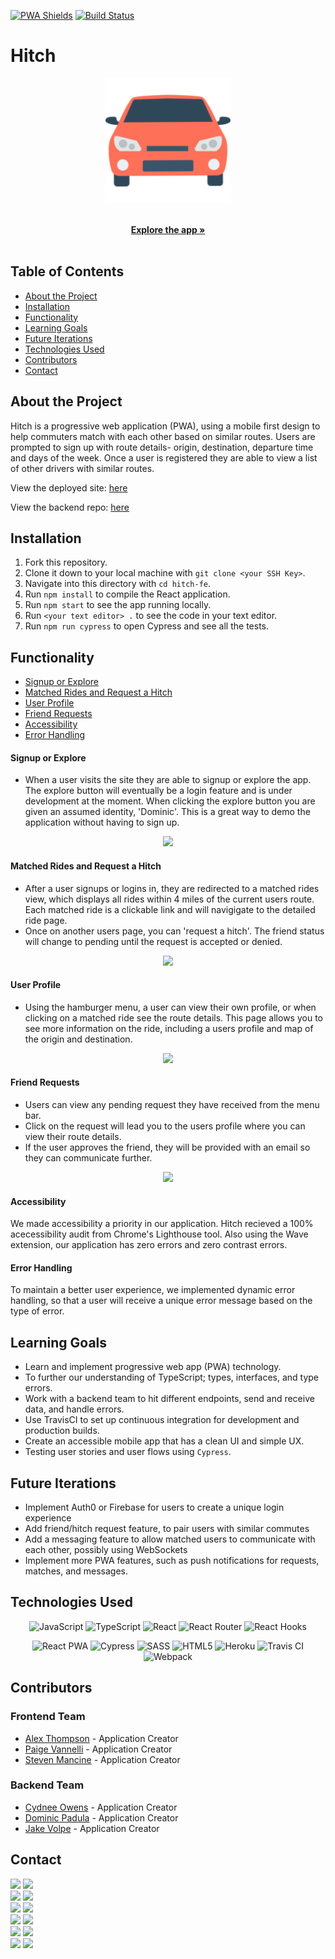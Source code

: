 [![PWA Shields](https://www.pwa-shields.com/1.0.0/series/react/solid/white/gray.svg)](https://hitch-a-ride-app.herokuapp.com/)
[![Build Status](https://travis-ci.com/hitch-2011/hitch-fe.svg?branch=main)](https://travis-ci.com/hitch-2011/hitch-fe.svg?branch=main)


<h1 align="left">Hitch</h1>

<p align="center">
  <a href="https://hitch-a-ride-app.herokuapp.com/">
    <img src="./public/logo192.png" alt="Red Cartoon Car" width="200" height='auto'>
  </a>
    <p align="center">
    <br />
    <a href="https://hitch-a-ride-app.herokuapp.com/"><strong>Explore the app »</strong></a>
    <br />
    <br />
    </p>
  </p>

## Table of Contents

* [About the Project](#about-the-project)
* [Installation](#installation)
* [Functionality](#functionality)
* [Learning Goals](#learning-goals)
* [Future Iterations](#future-iterations)
* [Technologies Used](#technologies-used)
* [Contributors](#contributors)
* [Contact](#contact)


## About the Project
Hitch is a progressive web application (PWA), using a mobile first design to help commuters match with each other based on similar routes. Users are prompted to sign up with route details- origin, destination, departure time and days of the week. Once a user is registered they are able to view a list of other drivers with similar routes.

View the deployed site: [here](https://hitch-a-ride-app.herokuapp.com/)

View the backend repo: [here](https://github.com/hitch-2011/hitch_backend)

## Installation

1. Fork this repository.
2. Clone it down to your local machine with `git clone <your SSH Key>`.
3. Navigate into this directory with `cd hitch-fe`.
4. Run `npm install` to compile the React application.
5. Run `npm start` to see the app running locally.
6. Run `<your text editor> .` to see the code in your text editor.
7. Run `npm run cypress` to open Cypress and see all the tests.


## Functionality
* [Signup or Explore](#signup-or-explore)
* [Matched Rides and Request a Hitch](#matched-rides-and-request-a-hitch)
* [User Profile](#user-profile)
* [Friend Requests](#friend-requests)
* [Accessibility](#accessibility)
* [Error Handling](#error-handling)

#### Signup or Explore
  -  When a user visits the site they are able to signup or explore the app. The explore button will eventually be a login feature and is under development at the moment. When clicking the explore button you are given an assumed identity, 'Dominic'. This is a great way to demo the application without having to sign up.
<p align="center">
  <img src="https://media.giphy.com/media/nqHB70AE5wpVR9o9C8/giphy.gif">
</p>

#### Matched Rides and Request a Hitch
  - After a user signups or logins in, they are redirected to a matched rides view, which displays all rides within 4 miles of the current users route. Each matched ride is a clickable link and will navigigate to the detailed ride page. 
 - Once on another users page, you can 'request a hitch'. The friend status will change to pending until the request is accepted or denied.
<p align="center">
  <img src="https://media.giphy.com/media/bwrRI1QqOOuCmh25HO/giphy.gif">
</p>

#### User Profile
 - Using the hamburger menu, a user can view their own profile, or when clicking on a matched ride see the route details. This page allows you to see more information on the ride, including a users profile and map of the origin and destination.

<p align="center">
  <img src="https://media.giphy.com/media/rGiqqzn9JG7sNHUGEA/giphy.gif">
</p>

#### Friend Requests
- Users can view any pending request they have received from the menu bar.
- Click on the request will lead you to the users profile where you can view their route details.
- If the user approves the friend, they will be provided with an email so they can communicate further.

<p align="center">
  <img src="https://media.giphy.com/media/znmBBknX0h6QWmtceJ/giphy.gif">
</p>

#### Accessibility 

We made accessibility a priority in our application. Hitch recieved a 100% acecessibility audit from Chrome's Lighthouse tool. Also using the Wave extension, our application has zero errors and zero contrast errors. 

#### Error Handling
To maintain a better user experience, we implemented dynamic error handling, so that a user will receive a unique error message based on the type of error.


## Learning Goals

- Learn and implement progressive web app (PWA) technology.
- To further our understanding of TypeScript; types, interfaces, and type errors.
- Work with a backend team to hit different endpoints, send and receive data, and handle errors.
- Use TravisCI to set up continuous integration for development and production builds.
- Create an accessible mobile app that has a clean UI and simple UX.
- Testing user stories and user flows using `Cypress`.


## Future Iterations

- Implement Auth0 or Firebase for users to create a unique login experience
- Add friend/hitch request feature, to pair users with similar commutes
- Add a messaging feature to allow matched users to communicate with each other, possibly using WebSockets
- Implement more PWA features, such as push notifications for requests, matches, and messages.


## Technologies Used

<p align="center">
 <img alt="JavaScript" src="https://img.shields.io/badge/JavaScript-F7DF1E?style=for-the-badge&logo=javascript&logoColor=black">
 <img alt="TypeScript" src="https://img.shields.io/badge/TypeScript-007ACC?style=for-the-badge&logo=typescript&logoColor=white">
 <img alt="React" src="https://img.shields.io/badge/React-20232A?style=for-the-badge&logo=react&logoColor=61DAFB">
 <img alt="React Router" src="https://img.shields.io/badge/React_Router-CA4245?style=for-the-badge&logo=react-router&logoColor=white">
 <img alt="React Hooks" src="https://img.shields.io/badge/React Hooks-20232A?style=for-the-badge&logo=react&logoColor=61DAFB">
</p>
<p align="center">
 <img alt="React PWA" src="https://img.shields.io/badge/React PWA-007ACC?style=for-the-badge&logo=react&logoColor=61DAFB">
 <img alt="Cypress" src="https://img.shields.io/badge/cypress-17202C?style=for-the-badge&logo=cypress&logoColor=white">
 <img alt="SASS" src="https://img.shields.io/badge/Sass-CC6699?style=for-the-badge&logo=sass&logoColor=white">
 <img alt="HTML5" src="https://img.shields.io/badge/HTML5-E34F26?style=for-the-badge&logo=html5&logoColor=white">
 <img alt="Heroku" src="https://img.shields.io/badge/Heroku-430098?style=for-the-badge&logo=heroku&logoColor=white">
 <img alt="Travis CI" src="https://img.shields.io/badge/Travis CI-3EAAAF?style=for-the-badge&logo=travis-ci&logoColor=white">
 <img alt="Webpack" src="https://img.shields.io/badge/webpack%20-%238DD6F9.svg?&style=for-the-badge&logo=webpack&logoColor=black">
</p>


## Contributors

### Frontend Team
* [Alex Thompson](https://github.com/alexthompson207) - Application Creator
* [Paige Vannelli](https://github.com/PaigeVannelli) - Application Creator
* [Steven Mancine](https://github.com/itsnameissteven) - Application Creator
### Backend Team
* [Cydnee Owens](https://github.com/cowens87) - Application Creator
* [Dominic Padula](https://github.com/domo2192) - Application Creator
* [Jake Volpe](https://github.com/javolpe) - Application Creator


## Contact

[<img src="https://img.shields.io/badge/LinkedIn-alex--thompson-informational?style=for-the-badge&labelColor=black&logo=linkedin&logoColor=0077b5&&color=0077b5"/>][linkedin]
[<img src="https://img.shields.io/badge/Github-AlexThompson207-informational?style=for-the-badge&labelColor=black&logo=github&color=8B0BD5"/>][github]
</br>
[<img src="https://img.shields.io/badge/LinkedIn-paige--vannelli-informational?style=for-the-badge&labelColor=black&logo=linkedin&logoColor=0077b5&&color=0077b5"/>][linkedin2]
[<img src="https://img.shields.io/badge/Github-PaigeVannelli-informational?style=for-the-badge&labelColor=black&logo=github&color=8B0BD5"/>][github2]
</br>
[<img src="https://img.shields.io/badge/LinkedIn-steven--mancine-informational?style=for-the-badge&labelColor=black&logo=linkedin&logoColor=0077b5&&color=0077b5"/>][linkedin3]
[<img src="https://img.shields.io/badge/Github-itsnameissteven-informational?style=for-the-badge&labelColor=black&logo=github&color=8B0BD5"/>][github3]
</br>
[<img src="https://img.shields.io/badge/LinkedIn-cydnee--owens-informational?style=for-the-badge&labelColor=black&logo=linkedin&logoColor=0077b5&&color=0077b5"/>][linkedin4]
[<img src="https://img.shields.io/badge/Github-cowens87-informational?style=for-the-badge&labelColor=black&logo=github&color=8B0BD5"/>][github4]
</br>
[<img src="https://img.shields.io/badge/LinkedIn-dominic--padula-informational?style=for-the-badge&labelColor=black&logo=linkedin&logoColor=0077b5&&color=0077b5"/>][linkedin5]
[<img src="https://img.shields.io/badge/Github-domo2192-informational?style=for-the-badge&labelColor=black&logo=github&color=8B0BD5"/>][github5]
</br>
[<img src="https://img.shields.io/badge/LinkedIn-jake--volpe-informational?style=for-the-badge&labelColor=black&logo=linkedin&logoColor=0077b5&&color=0077b5"/>][linkedin6]
[<img src="https://img.shields.io/badge/Github-javolpe-informational?style=for-the-badge&labelColor=black&logo=github&color=8B0BD5"/>][github6]



<!-- Personal Definitions  -->

[linkedin]: https://www.linkedin.com/in/alex-thompson-he-him/
[github]: https://github.com/alexthompson207
[linkedin2]: https://www.linkedin.com/in/paigevannelli/
[github2]: https://github.com/PaigeVannelli
[linkedin3]: https://www.linkedin.com/in/steven-mancine-13509521/
[github3]: https://github.com/itsnameissteven
[linkedin4]: https://www.linkedin.com/in/cydnee-owens-5280/
[github4]: https://github.com/cowens87
[linkedin5]: https://www.linkedin.com/in/dominic-padula/
[github5]: https://github.com/domo2192
[linkedin6]: https://www.linkedin.com/in/jake-volpe-bb602b126/
[github6]: https://github.com/javolpe
